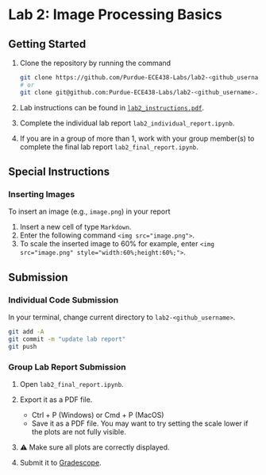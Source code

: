 # Lab 2: Image Processing Basics

## Getting Started

1. Clone the repository by running the command

    ```bash
    git clone https://github.com/Purdue-ECE438-Labs/lab2-<github_username>.git  # using web URL
    # or
    git clone git@github.com:Purdue-ECE438-Labs/lab2-<github_username>.git  # using SSH
    ```

2. Lab instructions can be found in [`lab2_instructions.pdf`](lab2_instructions.pdf).

3. Complete the individual lab report `lab2_individual_report.ipynb`.

4. If you are in a group of more than 1, work with your group member(s) to complete the final lab report `lab2_final_report.ipynb`.

## Special Instructions

### Inserting Images

To insert an image (e.g., `image.png`) in your report
  
  1. Insert a new cell of type `Markdown`.
  2. Enter the following command `<img src="image.png">`.
  3. To scale the inserted image to 60% for example, enter `<img src="image.png" style="width:60%;height:60%;">`.

## Submission

### Individual Code Submission

In your terminal, change current directory to `lab2-<github_username>`.

```bash
git add -A 
git commit -m "update lab report"
git push
```

### Group Lab Report Submission

1. Open `lab2_final_report.ipynb`.

2. Export it as a PDF file.
    * Ctrl + P (Windows) or Cmd + P (MacOS)
    * Save it as a PDF file. You may want to try setting the scale lower if the plots are not fully visible.

3. ⚠️ Make sure all plots are correctly displayed.

4. Submit it to [Gradescope](https://www.gradescope.com/).

